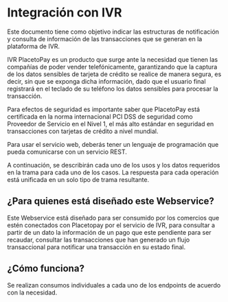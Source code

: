 # Integración con IVR
Este documento tiene como objetivo indicar las estructuras de notificación y consulta de información de las transacciones que se generan en la plataforma de IVR.

IVR PlacetoPay es un producto que surge ante la necesidad que tienen las compañías de poder vender telefónicamente, garantizando que la captura de los datos sensibles de tarjeta de crédito se realice de manera segura, es decir, sin que se exponga dicha información, dado que el usuario final registrará en el teclado de su teléfono los datos sensibles para procesar la transacción.

Para efectos de seguridad es importante saber que PlacetoPay está certificada en la norma internacional PCI DSS de seguridad como Proveedor de Servicio en el Nivel 1, el más alto estándar en seguridad en transacciones con tarjetas de crédito a nivel mundial.

Para usar el servicio web, deberás tener un lenguaje de programación que pueda comunicarse con un servicio REST.

A continuación, se describirán cada uno de los usos y los datos requeridos en la trama para cada uno de los casos. La respuesta para cada operación está unificada en un solo tipo de trama resultante.

## ¿Para quienes está diseñado este Webservice?
Este Webservice está diseñado para ser consumido por los comercios que estén conectados con Placetopay por el servicio de IVR, para consultar a partir de un dato la información de un pago que este pendiente para ser recaudar, consultar las transacciones que han generado un flujo transaccional para notificar una transacción en su estado final.

## ¿Cómo funciona?
Se realizan consumos individuales a cada uno de los endpoints de acuerdo con la necesidad.

